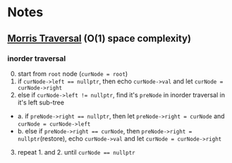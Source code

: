 # Notes

## [Morris Traversal](https://www.cnblogs.com/AnnieKim/archive/2013/06/15/MorrisTraversal.html) (O(1) space complexity)

### inorder traversal

0. start from `root` node (`curNode = root`)
1. if `curNode->left == nullptr`, then echo `curNode->val` and let `curNode = curNode->right`
2. else if `curNode->left != nullptr`, find it's `preNode` in inorder traversal in it's left sub-tree
- a. if `preNode->right == nullptr`, then let `preNode->right = curNode` and `curNode = curNode->left`
- b. else if `preNode->right == curNode`, then  `preNode->right = nullptr`(restore), echo `curNode->val` and let `curNode = curNode->right`
3. repeat 1. and 2. until `curNode == nullptr`
